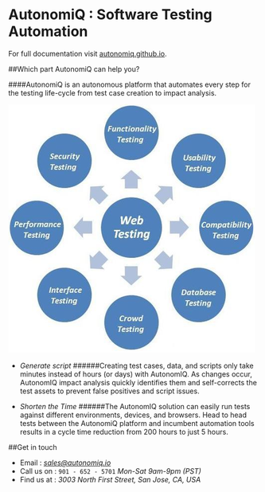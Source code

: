 # AutonomiQ : Software Testing Automation

For full documentation visit [autonomiq.github.io](https://autonomiq.github.io).

##Which part AutonomiQ can help you?

####AutonomiQ is an autonomous platform that automates every step for the testing life-cycle from test case creation to impact analysis.

![Testing Image](website-testing.jpg)

* *Generate script*
######Creating test cases, data, and scripts only take minutes instead of hours (or days) with AutonomIQ. As changes occur, AutonomIQ impact analysis quickly identifies them and self-corrects the test assets to prevent false positives and script issues.

* *Shorten the Time*
######The AutonomIQ solution can easily run tests against different environments, devices, and browsers. Head to head tests between the AutonomiQ platform and incumbent automation tools results in a cycle time reduction from 200 hours to just 5 hours.

##Get in touch

* Email : *sales@autonomiq.io*
* Call us on : `901 - 652 - 5701` *Mon-Sat 9am-9pm (PST)*
* Find us at : *3003 North First Street, San Jose, CA, USA*
